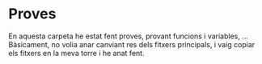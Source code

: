 # Proves 
En aquesta carpeta he estat fent proves, provant funcions i variables, ...
Bàsicament, no volia anar canviant res dels fitxers principals, i vaig copiar els fitxers en la meva torre i he anat fent.
